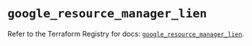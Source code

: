 # `google_resource_manager_lien`

Refer to the Terraform Registry for docs: [`google_resource_manager_lien`](https://registry.terraform.io/providers/hashicorp/google-beta/6.27.0/docs/resources/google_resource_manager_lien).
